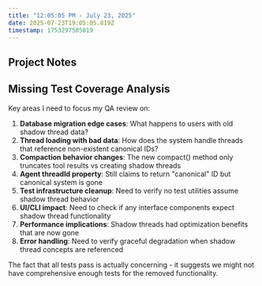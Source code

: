 ```yaml
---
title: "12:05:05 PM - July 23, 2025"
date: 2025-07-23T19:05:05.819Z
timestamp: 1753297505819
---
```


## Project Notes

## Missing Test Coverage Analysis

Key areas I need to focus my QA review on:

1. **Database migration edge cases**: What happens to users with old shadow thread data?
2. **Thread loading with bad data**: How does the system handle threads that reference non-existent canonical IDs?
3. **Compaction behavior changes**: The new compact() method only truncates tool results vs creating shadow threads
4. **Agent threadId property**: Still claims to return "canonical" ID but canonical system is gone
5. **Test infrastructure cleanup**: Need to verify no test utilities assume shadow thread behavior
6. **UI/CLI impact**: Need to check if any interface components expect shadow thread functionality
7. **Performance implications**: Shadow threads had optimization benefits that are now gone
8. **Error handling**: Need to verify graceful degradation when shadow thread concepts are referenced

The fact that all tests pass is actually concerning - it suggests we might not have comprehensive enough tests for the removed functionality.
